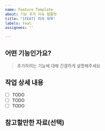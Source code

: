 ```yaml
---
name: Feature Template
about: 기능 추가 이슈 템플릿
title: "[FEAT] 피쳐 제목"
labels: feat
assignees: ''

---
```


## 어떤 기능인가요?

> 추가하려는 기능에 대해 간결하게 설명해주세요

## 작업 상세 내용

- [ ] TODO
- [ ] TODO
- [ ] TODO

## 참고할만한 자료(선택)
